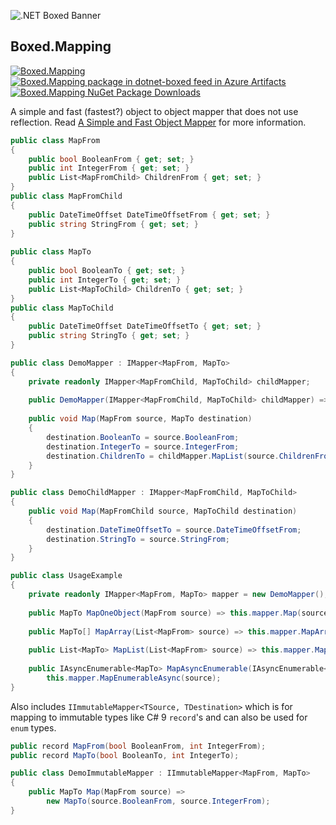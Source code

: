 ![.NET Boxed Banner](https://github.com/Dotnet-Boxed/Templates/blob/main/Images/Banner.png)

## Boxed.Mapping

[![Boxed.Mapping](https://img.shields.io/nuget/v/Boxed.Mapping.svg)](https://www.nuget.org/packages/Boxed.Mapping/) [![Boxed.Mapping package in dotnet-boxed feed in Azure Artifacts](https://feeds.dev.azure.com/dotnet-boxed/_apis/public/Packaging/Feeds/03bd56a4-9269-43f7-9f75-d82037c56a46/Packages/5ed2eb60-9538-4890-b90e-5d4d4cbb2a7a/Badge)](https://dev.azure.com/dotnet-boxed/Framework/_packaging?_a=package&feed=03bd56a4-9269-43f7-9f75-d82037c56a46&package=5ed2eb60-9538-4890-b90e-5d4d4cbb2a7a&preferRelease=true) [![Boxed.Mapping NuGet Package Downloads](https://img.shields.io/nuget/dt/Boxed.Mapping)](https://www.nuget.org/packages/Boxed.Mapping)

A simple and fast (fastest?) object to object mapper that does not use reflection. Read [A Simple and Fast Object Mapper](https://rehansaeed.com/a-simple-and-fast-object-mapper/) for more information.

```c#
public class MapFrom
{
    public bool BooleanFrom { get; set; }
    public int IntegerFrom { get; set; }
    public List<MapFromChild> ChildrenFrom { get; set; }
}
public class MapFromChild
{
    public DateTimeOffset DateTimeOffsetFrom { get; set; }
    public string StringFrom { get; set; }
}
 
public class MapTo
{
    public bool BooleanTo { get; set; }
    public int IntegerTo { get; set; }
    public List<MapToChild> ChildrenTo { get; set; }
}
public class MapToChild
{
    public DateTimeOffset DateTimeOffsetTo { get; set; }
    public string StringTo { get; set; }
}

public class DemoMapper : IMapper<MapFrom, MapTo>
{
    private readonly IMapper<MapFromChild, MapToChild> childMapper;
    
    public DemoMapper(IMapper<MapFromChild, MapToChild> childMapper) => this.childMapper = childMapper;
    
    public void Map(MapFrom source, MapTo destination)
    {
        destination.BooleanTo = source.BooleanFrom;
        destination.IntegerTo = source.IntegerFrom;
        destination.ChildrenTo = childMapper.MapList(source.ChildrenFrom);
    }
}

public class DemoChildMapper : IMapper<MapFromChild, MapToChild>
{
    public void Map(MapFromChild source, MapToChild destination)
    {
        destination.DateTimeOffsetTo = source.DateTimeOffsetFrom;
        destination.StringTo = source.StringFrom;
    }
}

public class UsageExample
{
    private readonly IMapper<MapFrom, MapTo> mapper = new DemoMapper();
    
    public MapTo MapOneObject(MapFrom source) => this.mapper.Map(source);
    
    public MapTo[] MapArray(List<MapFrom> source) => this.mapper.MapArray(source);
    
    public List<MapTo> MapList(List<MapFrom> source) => this.mapper.MapList(source);
    
    public IAsyncEnumerable<MapTo> MapAsyncEnumerable(IAsyncEnumerable<MapFrom> source) =>
        this.mapper.MapEnumerableAsync(source);
}
```

Also includes `IImmutableMapper<TSource, TDestination>` which is for mapping to immutable types like C# 9 `record`'s and can also be used for `enum` types.

```c#
public record MapFrom(bool BooleanFrom, int IntegerFrom);
public record MapTo(bool BooleanTo, int IntegerTo);

public class DemoImmutableMapper : IImmutableMapper<MapFrom, MapTo>
{
    public MapTo Map(MapFrom source) => 
        new MapTo(source.BooleanFrom, source.IntegerFrom);
}
```
